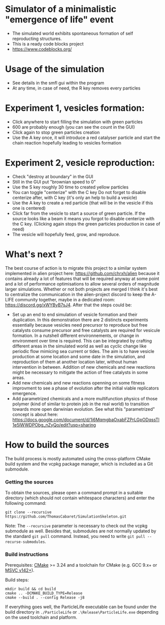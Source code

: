 # Simulator of a minimalistic "emergence of life" event
- The simulated world exhibits spontaneous formation of self reproducting structures.
- This is a ready code blocks project
- https://www.codeblocks.org/

# Usage of the simulation
* See details in the smfl gui within the program
* At any time, in case of need, the R key removes every particles

# Experiment 1, vesicles formation:
* Click anywhere to start filling the simulation with green particles
* 600 are probably enough (you can see the count in the GUI)
* Click again to stop green particles creation
* Use the A key once, it will introduce a red catalyser particle and start the chain reaction hopefully leading to vesicles formation

# Experiment 2, vesicle reproduction:
* Check "destroy at boundary" in the GUI
* Still in the GUI put "brownian speed to 0"
* Use the S key roughly 30 time to created yellow particles
* You can toggle "centerize" with the C key
Do not forget to disable centerize after, with C key (it's only an help to build a vesicle)
* Use the A key to create a red particle (that will be in the vesicle if this one is centered)
* Click far from the vesicle to start a source of green particle.
If the source looks like a beam it means you forgot to disable centerize with the C key.
(Clicking again stops the green particles production in case of need)
* The vesicle will hopefully feed, grow, and reproduce.

# What's next ?
The best course of action is to migrate this project to a similar system implemented in alien project here:
https://github.com/chrxh/alien because it contains already a lot of features that will be required anyway at some point and a lot of performance optimisations to allow several orders of magnitude larger simulations. Whether or not both projects are merged I think it's best to centralize the communication in the alien-project discord to keep the A-LIFE community together, maybe in a dedicated room: https://discord.gg/xWYByB7sJ4.
After that the steps could be:
* Set up an end to end simulation of vesicle formation and their duplication. In this demonstration there are 2 distincts experiments essentially because vesicles need precursor to reproduce but free catalysts consume precursor and free catalysts are required for vesicule formation. In a nutshell different environnements, or change in environment over time is required. This can be integrated by crafting different areas in the simulated world as well as cyclic change like periodic flow mimicing sea current or tides. The aim is to have vesicle production at some location and some date in the simulation, and reproduction of them at another location later, without human intervention in between. Addition of new chemicals and new reactions might be necessary to mitigate the action of free catalysts in some areas.
* Add new chemicals and new reactions openning on some fitness improvment to see a phase of evolution after the initial viable replicators emergence.
* Add parametrized chemicals and a more multifunction physics of those polymer (kind of similar to protein job in the real world) to transition towards more open darwinian evolution. See what this "parametrized" concept is about here: https://docs.google.com/document/d/1i6MqmgbaOxabFZPrLGpODqssTl1e5lWWDPObg_nZyQo/edit?usp=sharing


# How to build the sources
The build process is mostly automated using the cross-platform CMake build system and the vcpkg package manager, which is included as a Git submodule.

### Getting the sources
To obtain the sources, please open a command prompt in a suitable directory (which should not contain whitespace characters) and enter the following command:
```
git clone --recursive https://github.com/ThomasCabaret/SimulationSkeleton.git
```
Note: The `--recursive` parameter is necessary to check out the vcpkg submodule as well. Besides that, submodules are not normally updated by the standard `git pull` command. Instead, you need to write `git pull --recurse-submodules`.

### Build instructions
Prerequisites: [CMake](https://cmake.org/download/) >= 3.24 and a toolchain for CMake (e.g. GCC 9.x+ or [MSVC v142+](https://visualstudio.microsoft.com/free-developer-offers/)).

Build steps:
```
mkdir build && cd build
cmake .. -DCMAKE_BUILD_TYPE=Release
cmake --build . --config Release -j8
```
If everything goes well, the ParticleLife executable can be found under the build directory in `./ParticleLife` or `.\Release\ParticleLife.exe` depending on the used toolchain and platform.

